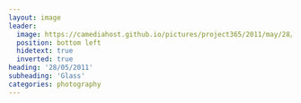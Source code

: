 ```yaml
---
layout: image
leader:
  image: https://camediahost.github.io/pictures/project365/2011/may/28/280511.jpg
  position: bottom left
  hidetext: true
  inverted: true
heading: '28/05/2011'
subheading: 'Glass'
categories: photography
---
```

